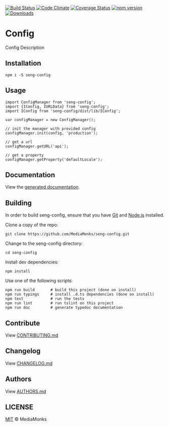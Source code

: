 [![Build Status](https://travis-ci.org/MediaMonks/seng-config.svg?branch=master)](https://travis-ci.org/MediaMonks/seng-config)
[![Code Climate](https://codeclimate.com/github/MediaMonks/seng-config/badges/gpa.svg)](https://codeclimate.com/github/MediaMonks/seng-config)
[![Coverage Status](https://coveralls.io/repos/github/MediaMonks/seng-config/badge.svg?branch=master)](https://coveralls.io/github/MediaMonks/seng-config?branch=master)
[![npm version](https://badge.fury.io/js/seng-config.svg)](https://www.npmjs.com/package/seng-config)
[![Downloads](https://img.shields.io/npm/dm/seng-config.svg)](https://www.npmjs.com/package/seng-config)

# Config

Config Description


## Installation

```
npm i -S seng-config
```


## Usage

```
import ConfigManager from 'seng-config';
import {IConfig, IURLData} from 'seng-config';
import IConfig from 'seng-config/dist/lib/IConfig';

var configManager = new ConfigManager();

// init the manager with provided config
configManager.init(config, 'production');

// get a url
configManager.getURL('api');

// get a property
configManager.getProperty('defaultLocale');
```


## Documentation

View the [generated documentation](https://rawgit.com/MediaMonks/seng-config/master/doc/typedoc/index.html).


## Building

In order to build seng-config, ensure that you have [Git](http://git-scm.com/downloads)
and [Node.js](http://nodejs.org/) installed.

Clone a copy of the repo:
```
git clone https://github.com/MediaMonks/seng-config.git
```

Change to the seng-config directory:
```
cd seng-config
```

Install dev dependencies:
```
npm install
```

Use one of the following scripts:
```
npm run build   	# build this project (done on install)
npm run typings		# install .d.ts dependencies (done on install)
npm test    		# run the tests
npm run lint		# run tslint on this project
npm run doc			# generate typedoc documentation
```

## Contribute

View [CONTRIBUTING.md](./CONTRIBUTING.md)


## Changelog

View [CHANGELOG.md](./CHANGELOG.md)


## Authors

View [AUTHORS.md](./AUTHORS.md)


## LICENSE

[MIT](./LICENSE) © MediaMonks
